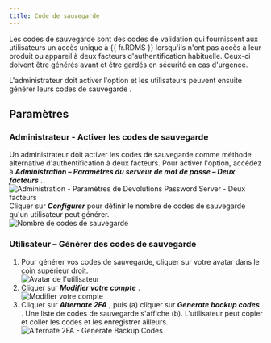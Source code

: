```yaml
---
title: Code de sauvegarde
---
```

Les codes de sauvegarde sont des codes de validation qui fournissent aux utilisateurs un accès unique à {{ fr.RDMS }} lorsqu&apos;ils n&apos;ont pas accès à leur produit ou appareil à deux facteurs d&apos;authentification habituelle. Ceux-ci doivent être générés avant et être gardés en sécurité en cas d&apos;urgence.  

L&apos;administrateur doit activer l&apos;option et les utilisateurs peuvent ensuite générer leurs codes de sauvegarde .  

## Paramètres 

### Administrateur - Activer les codes de sauvegarde 

Un administrateur doit activer les codes de sauvegarde comme méthode alternative d&apos;authentification à deux facteurs. Pour activer l&apos;option, accédez à ***Administration – Paramètres du serveur de mot de passe – Deux facteurs*** .  
![Administration - Paramètres de Devolutions Password Server - Deux facteurs](/img/fr/server/ServerOp7017.png)  
Cliquer sur ***Configurer*** pour définir le nombre de codes de sauvegarde qu&apos;un utilisateur peut générer.  
![Nombre de codes de sauvegarde](/img/fr/server/ServerOp7018.png)  

### Utilisateur – Générer des codes de sauvegarde 

1. Pour générer vos codes de sauvegarde, cliquer sur votre avatar dans le coin supérieur droit.  
![Avatar de l'utilisateur](/img/fr/server/ServerOp7019.png)  
1. Cliquer sur ***Modifier votre compte*** .  
![Modifier votre compte](/img/fr/server/ServerOp8018.png)  
1. Cliquer sur ***Alternate 2FA*** , puis (a) cliquer sur ***Generate backup codes*** . Une liste de codes de sauvegarde s&apos;affiche (b). L&apos;utilisateur peut copier et coller les codes et les enregistrer ailleurs.  
![Alternate 2FA - Generate Backup Codes](/img/fr/server/ServerOp7021.png)  

